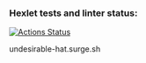 ### Hexlet tests and linter status:
[![Actions Status](https://github.com/bombom70/layout-designer-project-lvl2/workflows/hexlet-check/badge.svg)](https://github.com/bombom70/layout-designer-project-lvl2/actions)

undesirable-hat.surge.sh